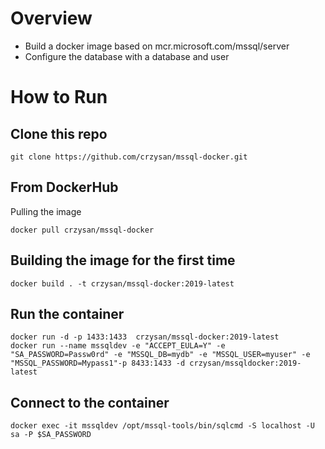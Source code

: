 # Overview

* Build a docker image based on mcr.microsoft.com/mssql/server
* Configure the database with a database and user

# How to Run
## Clone this repo
```
git clone https://github.com/crzysan/mssql-docker.git
```

## From DockerHub

Pulling the image
```
docker pull crzysan/mssql-docker
```

## Building the image for the first time
```
docker build . -t crzysan/mssql-docker:2019-latest
```

## Run the container
```
docker run -d -p 1433:1433  crzysan/mssql-docker:2019-latest
docker run --name mssqldev -e "ACCEPT_EULA=Y" -e "SA_PASSWORD=Passw0rd" -e "MSSQL_DB=mydb" -e "MSSQL_USER=myuser" -e "MSSQL_PASSWORD=Mypass1"-p 8433:1433 -d crzysan/mssqldocker:2019-latest
```

## Connect to the container
```
docker exec -it mssqldev /opt/mssql-tools/bin/sqlcmd -S localhost -U sa -P $SA_PASSWORD
```
